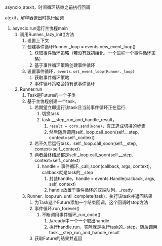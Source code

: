 asyncio_atexit，时间循环结束之前执行回调

atexit，解释器退出时执行回调





1. asyncio.run运行主协程main
   1. 调用Runner._lazy_init()方法
      1. 设置上下文
      2. 创建事件循环Runner._loop = events.new_event_loop()
         1. 获取事件循环策略（若没有就初始化，一个进程一个事件循环策略）
         2. 基于事件循环策略创建事件循环
      3. 设置事件循环，`events.set_event_loop(Runner._loop)`
         1. 获取事件循环策略
         2. 事件循环策略会持有该事件循环
   2. Runner.run
      1. Task是Future的一个子类
      2. 基于主协程创建一个task，
         1. 若期望立即运行该task且当前事件循环正在运行
            1. 切换task
            2. task.__step_run_and_handle_result，
               1. `result = coro.send(None)`，真正造成切换的步骤
               2. 然后随后调用self._loop.call_soon(self.__step, context=self._context)
         2. 若不久后运行task，self._loop.call_soon(self.__step, context=self._context)
         3. 两者最终结局都是self._loop.call_soon(self.__step, context=self._context)
            1. handle = 事件循环._call_soon(callback, args, context)，callback就是task的__step
               1. 封装handle，handle = events.Handle(callback, args, self, context)
               2. handle放置于事件循环的双端队列，_ready
      3. Runner._loop.run_until_complete(task)，执行该task并返回结果
         1. 为Task这个Future添加一个结束回调，这个回调时stop方法
         2. 事件循环.run_forever()
            1. 不断调用事件循环_run_once()
               1. 从ready中一个一个取出handle
               2. 执行handle.run，实际就是执行task的_-step，随后调用task.__step_run_and_handle_result
         3. 获取Future的结果并返回







